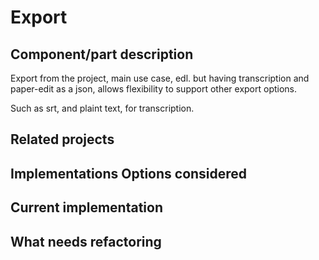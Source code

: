 # Export

## Component/part description

Export from the project, main use case, edl. but having transcription and paper-edit as a json, allows flexibility to support other export options.

Such as srt, and plaint text, for transcription.

## Related projects

## Implementations Options considered

## Current implementation

## What needs refactoring

